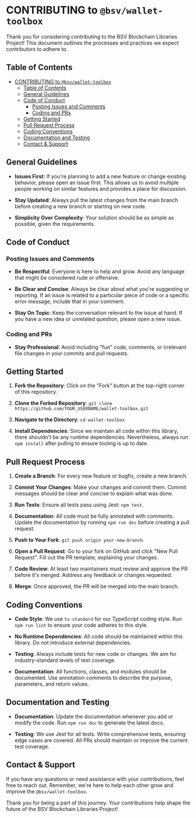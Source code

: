 # CONTRIBUTING to `@bsv/wallet-toolbox`

Thank you for considering contributing to the BSV Blockchain Libraries Project! This document outlines the processes and practices we expect contributors to adhere to.

## Table of Contents

- [CONTRIBUTING to `@bsv/wallet-toolbox`](#contributing-to-bsvwallet-toolbox)
  - [Table of Contents](#table-of-contents)
  - [General Guidelines](#general-guidelines)
  - [Code of Conduct](#code-of-conduct)
    - [Posting Issues and Comments](#posting-issues-and-comments)
    - [Coding and PRs](#coding-and-prs)
  - [Getting Started](#getting-started)
  - [Pull Request Process](#pull-request-process)
  - [Coding Conventions](#coding-conventions)
  - [Documentation and Testing](#documentation-and-testing)
  - [Contact \& Support](#contact--support)

## General Guidelines

- **Issues First**: If you're planning to add a new feature or change existing behavior, please open an issue first. This allows us to avoid multiple people working on similar features and provides a place for discussion.
  
- **Stay Updated**: Always pull the latest changes from the main branch before creating a new branch or starting on new code.
  
- **Simplicity Over Complexity**: Your solution should be as simple as possible, given the requirements.

## Code of Conduct

### Posting Issues and Comments

- **Be Respectful**: Everyone is here to help and grow. Avoid any language that might be considered rude or offensive.
  
- **Be Clear and Concise**: Always be clear about what you're suggesting or reporting. If an issue is related to a particular piece of code or a specific error message, include that in your comment.
  
- **Stay On Topic**: Keep the conversation relevant to the issue at hand. If you have a new idea or unrelated question, please open a new issue.

### Coding and PRs

- **Stay Professional**: Avoid including "fun" code, comments, or irrelevant file changes in your commits and pull requests.

## Getting Started

1. **Fork the Repository**: Click on the "Fork" button at the top-right corner of this repository.
  
2. **Clone the Forked Repository**: `git clone https://github.com/YOUR_USERNAME/wallet-toolbox.git`

3. **Navigate to the Directory**: `cd wallet-toolbox`

4. **Install Dependencies**: Since we maintain all code within this library, there shouldn't be any runtime dependencies. Nevertheless, always run `npm install` after pulling to ensure tooling is up to date.

## Pull Request Process

1. **Create a Branch**: For every new feature or bugfix, create a new branch.
  
2. **Commit Your Changes**: Make your changes and commit them. Commit messages should be clear and concise to explain what was done.
  
3. **Run Tests**: Ensure all tests pass using Jest: `npm test`.
  
4. **Documentation**: All code must be fully annotated with comments. Update the documentation by running `npm run doc` before creating a pull request.
  
5. **Push to Your Fork**: `git push origin your-new-branch`.
  
6. **Open a Pull Request**: Go to your fork on GitHub and click "New Pull Request". Fill out the PR template, explaining your changes.
  
7. **Code Review**: At least two maintainers must review and approve the PR before it's merged. Address any feedback or changes requested.
  
8. **Merge**: Once approved, the PR will be merged into the main branch.

## Coding Conventions

- **Code Style**: We use `ts-standard` for our TypeScript coding style. Run `npm run lint` to ensure your code adheres to this style.
  
- **No Runtime Dependencies**: All code should be maintained within this library. Do not introduce external dependencies.
  
- **Testing**: Always include tests for new code or changes. We aim for industry-standard levels of test coverage.
  
- **Documentation**: All functions, classes, and modules should be documented. Use annotation comments to describe the purpose, parameters, and return values.

## Documentation and Testing

- **Documentation**: Update the documentation whenever you add or modify the code. Run `npm run doc` to generate the latest docs.
  
- **Testing**: We use Jest for all tests. Write comprehensive tests, ensuring edge cases are covered. All PRs should maintain or improve the current test coverage.

## Contact & Support

If you have any questions or need assistance with your contributions, feel free to reach out. Remember, we're here to help each other grow and improve the `@bsv/wallet-toolbox`.

Thank you for being a part of this journey. Your contributions help shape the future of the BSV Blockchain Libraries Project!
